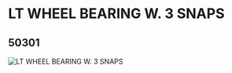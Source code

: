 # LT WHEEL BEARING W. 3 SNAPS
## 50301
![LT WHEEL BEARING W. 3 SNAPS](https://lc-www-live-s.legocdn.com/media/bricks/5/2/4227853.jpg)